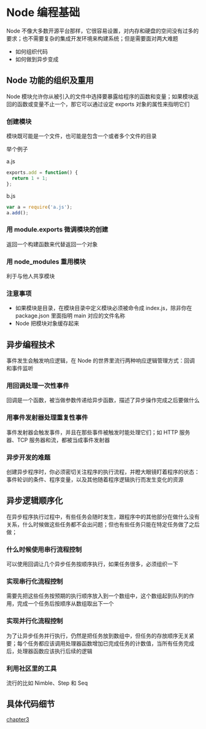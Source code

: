 # Node 编程基础

Node 不像大多数开源平台那样，它很容易设置，对内存和硬盘的空间没有过多的要求；也不需要复杂的集成开发环境来构建系统；但是需要面对两大难题

- 如何组织代码
- 如何做到异步变成

## Node 功能的组织及重用

Node 模块允许你从被引入的文件中选择要暴露给程序的函数和变量；如果模块返回的函数或变量不止一个，那它可以通过设定 exports 对象的属性来指明它们

### 创建模块

模块既可能是一个文件，也可能是包含一个或者多个文件的目录

举个例子

a.js

```js
exports.add = function() {
  return 1 + 1;
};
```

b.js

```js
var a = require('a.js');
a.add();
```

### 用 module.exports 微调模块的创建

返回一个构建函数来代替返回一个对象

### 用 node_modules 重用模块

利于与他人共享模块

### 注意事项

- 如果模块是目录，在模块目录中定义模块必须被命令成 index.js，除非你在 package.json 里面指明 main 对应的文件名称
- Node 把模块对象缓存起来

## 异步编程技术

事件发生会触发响应逻辑，在 Node 的世界里流行两种响应逻辑管理方式：回调和事件监听

### 用回调处理一次性事件

回调是一个函数，被当做参数传递给异步函数，描述了异步操作完成之后要做什么

### 用事件发射器处理重复性事件

事件发射器会触发事件，并且在那些事件被触发时能处理它们；如 HTTP 服务器、TCP 服务器和流，都被当成事件发射器

### 异步开发的难题

创建异步程序时，你必须密切关注程序的执行流程，并瞪大眼镜盯着程序的状态：事件轮训的条件、程序变量，以及其他随着程序逻辑执行而发生变化的资源

## 异步逻辑顺序化

在异步程序执行过程中，有些任务会随时发生，跟程序中的其他部分在做什么没有关系，什么时候做这些任务都不会出问题；但也有些任务只能在特定任务做了之后做；

### 什么时候使用串行流程控制

可以使用回调让几个异步任务按顺序执行，如果任务很多，必须组织一下

### 实现串行化流程控制

需要先把这些任务按预期的执行顺序放入到一个数组中，这个数组起到队列的作用，完成一个任务后按顺序从数组取出下一个

### 实现并行化流程控制

为了让异步任务并行执行，仍然是把任务放到数组中，但任务的存放顺序无关紧要；每个任务都应该调用处理器函数增加已完成任务的计数值，当所有任务完成后，处理器函数应该执行后续的逻辑

### 利用社区里的工具

流行的比如 Nimble、Step 和 Seq

## 具体代码细节

[chapter3](https://github.com/NikFranki/node-in-action/tree/master/chapter3)
